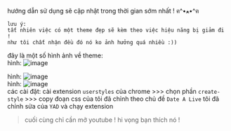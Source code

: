 hướng dẫn sử dụng sẽ cập nhật trong thời gian sớm nhất ! ฅ^•ﻌ•^ฅ
```
lưu ý: 
tất nhiên việc có một theme đẹp sẽ kèm theo việc hiệu năng bị giảm đi !
như tôi chất nhận đều đó nó ko ảnh hưởng quá nhiều :))
```
đây là một số hình ảnh về theme:
</br>
hình:
![image](https://github.com/rudeusMSK/youtube-hello-kitty-theme-ByYAD-RuduesMSK-CustomDateAlive/assets/160387470/3cb96c16-91ed-40cb-a0a2-d924cc658ed4)

hình:
![image](https://github.com/rudeusMSK/youtube-hello-kitty-theme-ByYAD-RuduesMSK-CustomDateAlive/assets/160387470/9ea6bddf-7afd-44fa-96ee-e763c6229e48)
<br/>
hình:
![image](https://github.com/rudeusMSK/youtube-hello-kitty-theme-ByYAD-RuduesMSK-CustomDateAlive/assets/160387470/8513be02-c4c1-4698-95da-08be8140e08b)
</br>
các cài đặt:
cài extension `userstyles` của chrome >>> chọn phần `create-style` >>> copy đoạn css của tôi đã chỉnh theo chủ đề `Date A Live` tôi đã chỉnh sửa của `YAD` và chạy extension 
> cuối cùng chỉ cần mở youtube ! hi vọng bạn thích nó !

